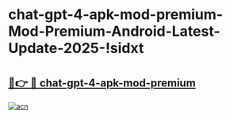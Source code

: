 # chat-gpt-4-apk-mod-premium-Mod-Premium-Android-Latest-Update-2025-!sidxt

# <h2><a href="https://rny5eg.esa.edu.pl?title=chat-gpt-4-apk-mod-premium&ref=sidxt">🔗👉 🔴 chat-gpt-4-apk-mod-premium</a></h2>

[![acn](https://github.com/user-attachments/assets/0f9c940e-d8b0-45ae-aac7-cd30a18b3e1c)](https://rny5eg.esa.edu.pl?title=chat-gpt-4-apk-mod-premium&ref=sidxt)

